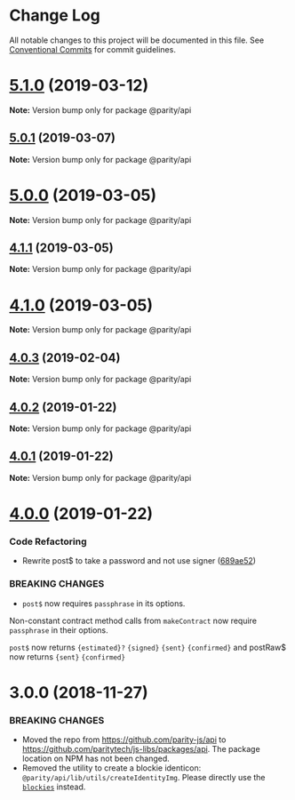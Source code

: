 # Change Log

All notable changes to this project will be documented in this file.
See [Conventional Commits](https://conventionalcommits.org) for commit guidelines.

# [5.1.0](https://github.com/paritytech/js-libs/tree/master/packages/api/compare/v5.0.1...v5.1.0) (2019-03-12)

**Note:** Version bump only for package @parity/api





## [5.0.1](https://github.com/paritytech/js-libs/tree/master/packages/api/compare/v5.0.0...v5.0.1) (2019-03-07)

**Note:** Version bump only for package @parity/api





# [5.0.0](https://github.com/paritytech/js-libs/tree/master/packages/api/compare/v4.1.1...v5.0.0) (2019-03-05)

**Note:** Version bump only for package @parity/api





## [4.1.1](https://github.com/paritytech/js-libs/tree/master/packages/api/compare/v4.1.0...v4.1.1) (2019-03-05)

**Note:** Version bump only for package @parity/api





# [4.1.0](https://github.com/paritytech/js-libs/tree/master/packages/api/compare/v4.0.3...v4.1.0) (2019-03-05)

**Note:** Version bump only for package @parity/api





## [4.0.3](https://github.com/paritytech/js-libs/tree/master/packages/api/compare/v4.0.2...v4.0.3) (2019-02-04)

**Note:** Version bump only for package @parity/api





## [4.0.2](https://github.com/paritytech/js-libs/tree/master/packages/api/compare/v4.0.1...v4.0.2) (2019-01-22)

**Note:** Version bump only for package @parity/api





## [4.0.1](https://github.com/paritytech/js-libs/tree/master/packages/api/compare/v4.0.0...v4.0.1) (2019-01-22)

**Note:** Version bump only for package @parity/api





# [4.0.0](https://github.com/paritytech/js-libs/tree/master/packages/api/compare/v3.0.31...v4.0.0) (2019-01-22)


### Code Refactoring

* Rewrite post$ to take a password and not use signer ([689ae52](https://github.com/paritytech/js-libs/tree/master/packages/api/commit/689ae52))


### BREAKING CHANGES

* `post$` now requires `passphrase` in its options.

Non-constant contract method calls from `makeContract` now require `passphrase` in their options.

`post$` now returns `{estimated}?` `{signed}` `{sent}` `{confirmed}` and postRaw$ now returns `{sent}` `{confirmed}`





# 3.0.0 (2018-11-27)

### BREAKING CHANGES

* Moved the repo from https://github.com/parity-js/api to https://github.com/paritytech/js-libs/packages/api. The package location on NPM has not been changed.
* Removed the utility to create a blockie identicon: `@parity/api/lib/utils/createIdentityImg`. Please directly use the [`blockies`](https://github.com/download13/blockies) instead.
